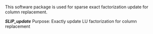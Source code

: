 This software package is used for sparse exact factorization update for column replacement.


*********SLIP_update*********
Purpose: Exactly update LU factorization for column replacement
